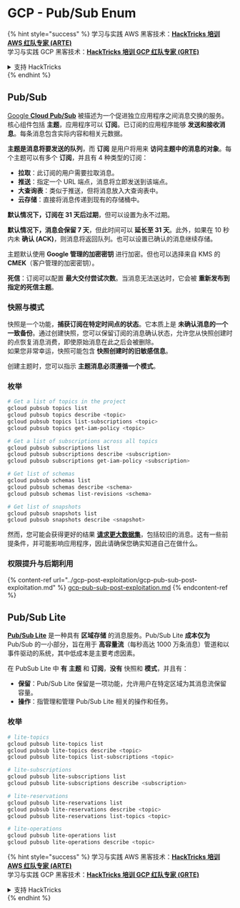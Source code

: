# GCP - Pub/Sub Enum

{% hint style="success" %}
学习与实践 AWS 黑客技术：<img src="../../../.gitbook/assets/image (1) (1) (1) (1).png" alt="" data-size="line">[**HackTricks 培训 AWS 红队专家 (ARTE)**](https://training.hacktricks.xyz/courses/arte)<img src="../../../.gitbook/assets/image (1) (1) (1) (1).png" alt="" data-size="line">\
学习与实践 GCP 黑客技术：<img src="../../../.gitbook/assets/image (2) (1).png" alt="" data-size="line">[**HackTricks 培训 GCP 红队专家 (GRTE)**<img src="../../../.gitbook/assets/image (2) (1).png" alt="" data-size="line">](https://training.hacktricks.xyz/courses/grte)

<details>

<summary>支持 HackTricks</summary>

* 查看 [**订阅计划**](https://github.com/sponsors/carlospolop)!
* **加入** 💬 [**Discord 群组**](https://discord.gg/hRep4RUj7f) 或 [**Telegram 群组**](https://t.me/peass) 或 **在 Twitter 上关注** 🐦 [**@hacktricks\_live**](https://twitter.com/hacktricks_live)**.**
* **通过向** [**HackTricks**](https://github.com/carlospolop/hacktricks) 和 [**HackTricks Cloud**](https://github.com/carlospolop/hacktricks-cloud) GitHub 仓库提交 PR 分享黑客技巧。

</details>
{% endhint %}

## Pub/Sub <a href="#reviewing-cloud-pubsub" id="reviewing-cloud-pubsub"></a>

[Google **Cloud Pub/Sub**](https://cloud.google.com/pubsub/) 被描述为一个促进独立应用程序之间消息交换的服务。核心组件包括 **主题**，应用程序可以 **订阅**。已订阅的应用程序能够 **发送和接收消息**。每条消息包含实际内容和相关元数据。

**主题是消息将要发送的队列**，而 **订阅** 是用户将用来 **访问主题中的消息的对象**。每个主题可以有多个 **订阅**，并且有 4 种类型的订阅：

* **拉取**：此订阅的用户需要拉取消息。
* **推送**：指定一个 URL 端点，消息将立即发送到该端点。
* **大查询表**：类似于推送，但将消息放入大查询表中。
* **云存储**：直接将消息传递到现有的存储桶中。

**默认情况下，订阅在 31 天后过期**，但可以设置为永不过期。

**默认情况下，消息会保留 7 天**，但此时间可以 **延长至 31 天**。此外，如果在 10 秒内未 **确认 (ACK)**，则消息将返回队列。也可以设置已确认的消息继续存储。

主题默认使用 **Google 管理的加密密钥** 进行加密。但也可以选择来自 KMS 的 **CMEK**（客户管理的加密密钥）。

**死信**：订阅可以配置 **最大交付尝试次数**。当消息无法送达时，它会被 **重新发布到指定的死信主题**。

### 快照与模式

快照是一个功能，**捕获订阅在特定时间点的状态**。它本质上是 **未确认消息的一个一致备份**。通过创建快照，您可以保留订阅的消息确认状态，允许您从快照创建时的点恢复消息消费，即使原始消息在此之后会被删除。\
如果您非常幸运，快照可能包含 **快照创建时的旧敏感信息**。

创建主题时，您可以指示 **主题消息必须遵循一个模式**。

### 枚举
```bash
# Get a list of topics in the project
gcloud pubsub topics list
gcloud pubsub topics describe <topic>
gcloud pubsub topics list-subscriptions <topic>
gcloud pubsub topics get-iam-policy <topic>

# Get a list of subscriptions across all topics
gcloud pubsub subscriptions list
gcloud pubsub subscriptions describe <subscription>
gcloud pubsub subscriptions get-iam-policy <subscription>

# Get list of schemas
gcloud pubsub schemas list
gcloud pubsub schemas describe <schema>
gcloud pubsub schemas list-revisions <schema>

# Get list of snapshots
gcloud pubsub snapshots list
gcloud pubsub snapshots describe <snapshot>
```
然而，您可能会获得更好的结果 [**请求更大数据集**](https://cloud.google.com/pubsub/docs/replay-overview)，包括较旧的消息。这有一些前提条件，并可能影响应用程序，因此请确保您确实知道自己在做什么。

### 权限提升与后期利用

{% content-ref url="../gcp-post-exploitation/gcp-pub-sub-post-exploitation.md" %}
[gcp-pub-sub-post-exploitation.md](../gcp-post-exploitation/gcp-pub-sub-post-exploitation.md)
{% endcontent-ref %}

## Pub/Sub Lite

[**Pub/Sub Lite**](https://cloud.google.com/pubsub/docs/choosing-pubsub-or-lite) 是一种具有 **区域存储** 的消息服务。Pub/Sub Lite **成本仅为** Pub/Sub 的一小部分，旨在用于 **高容量流**（每秒高达 1000 万条消息）管道和以事件驱动的系统，其中低成本是主要考虑因素。

在 PubSub Lite 中 **有** **主题** 和 **订阅**，**没有** 快照和 **模式**，并且有：

* **保留**：Pub/Sub Lite 保留是一项功能，允许用户在特定区域为其消息流保留容量。
* **操作**：指管理和管理 Pub/Sub Lite 相关的操作和任务。

### 枚举
```bash
# lite-topics
gcloud pubsub lite-topics list
gcloud pubsub lite-topics describe <topic>
gcloud pubsub lite-topics list-subscriptions <topic>

# lite-subscriptions
gcloud pubsub lite-subscriptions list
gcloud pubsub lite-subscriptions describe <subscription>

# lite-reservations
gcloud pubsub lite-reservations list
gcloud pubsub lite-reservations describe <topic>
gcloud pubsub lite-reservations list-topics <topic>

# lite-operations
gcloud pubsub lite-operations list
gcloud pubsub lite-operations describe <topic>
```
{% hint style="success" %}
学习与实践 AWS 黑客技术：<img src="../../../.gitbook/assets/image (1) (1) (1) (1).png" alt="" data-size="line">[**HackTricks 培训 AWS 红队专家 (ARTE)**](https://training.hacktricks.xyz/courses/arte)<img src="../../../.gitbook/assets/image (1) (1) (1) (1).png" alt="" data-size="line">\
学习与实践 GCP 黑客技术：<img src="../../../.gitbook/assets/image (2) (1).png" alt="" data-size="line">[**HackTricks 培训 GCP 红队专家 (GRTE)**<img src="../../../.gitbook/assets/image (2) (1).png" alt="" data-size="line">](https://training.hacktricks.xyz/courses/grte)

<details>

<summary>支持 HackTricks</summary>

* 查看 [**订阅计划**](https://github.com/sponsors/carlospolop)!
* **加入** 💬 [**Discord 群组**](https://discord.gg/hRep4RUj7f) 或 [**Telegram 群组**](https://t.me/peass) 或 **关注** 我们的 **Twitter** 🐦 [**@hacktricks\_live**](https://twitter.com/hacktricks_live)**.**
* **通过向** [**HackTricks**](https://github.com/carlospolop/hacktricks) 和 [**HackTricks Cloud**](https://github.com/carlospolop/hacktricks-cloud) GitHub 仓库提交 PR 来分享黑客技巧。

</details>
{% endhint %}
